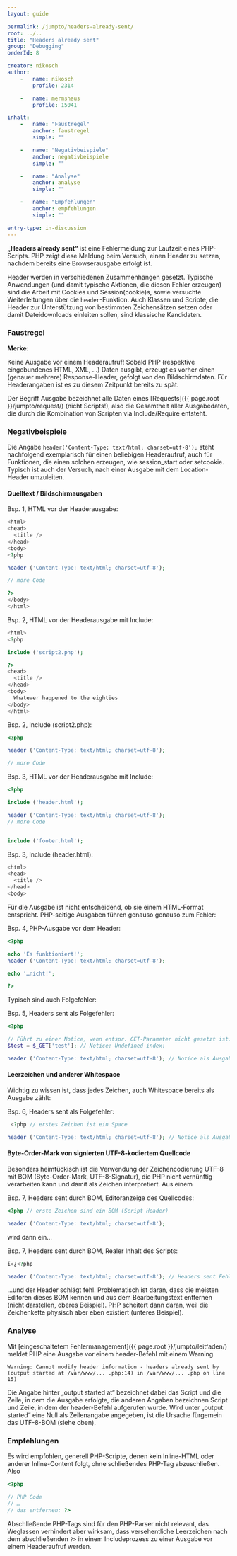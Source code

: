 ```yaml
---
layout: guide

permalink: /jumpto/headers-already-sent/
root: ../..
title: "Headers already sent"
group: "Debugging"
orderId: 8

creator: nikosch
author:
    -   name: nikosch
        profile: 2314

    -   name: mermshaus
        profile: 15041

inhalt:
    -   name: "Faustregel"
        anchor: faustregel
        simple: ""

    -   name: "Negativbeispiele"
        anchor: negativbeispiele
        simple: ""

    -   name: "Analyse"
        anchor: analyse
        simple: ""

    -   name: "Empfehlungen"
        anchor: empfehlungen
        simple: ""

entry-type: in-discussion
---
```


**„Headers already sent“** ist eine Fehlermeldung zur Laufzeit eines
PHP-Scripts. PHP zeigt diese Meldung beim Versuch, einen Header zu setzen,
nachdem bereits eine Browserausgabe erfolgt ist.

Header werden in verschiedenen Zusammenhängen gesetzt. Typische Anwendungen
(und damit typische Aktionen, die diesen Fehler erzeugen) sind die Arbeit mit
Cookies und Session(cookie)s, sowie versuchte Weiterleitungen über die
`header`-Funktion. Auch Klassen und Scripte, die Header zur Unterstützung von
bestimmten Zeichensätzen setzen oder damit Dateidownloads einleiten sollen,
sind klassische Kandidaten.



### Faustregel

<div class="alert alert-info">

<strong>Merke:</strong>

Keine Ausgabe vor einem Headeraufruf! Sobald PHP (respektive eingebundenes
HTML, XML, …) Daten ausgibt, erzeugt es vorher einen (genauer mehrere)
Response-Header, gefolgt von den Bildschirmdaten. Für Headerangaben ist es zu
diesem Zeitpunkt bereits zu spät.

</div>

Der Begriff Ausgabe bezeichnet alle Daten eines
[Requests]({{ page.root }}/jumpto/request/) (nicht
Scripts!), also die Gesamtheit aller Ausgabedaten, die durch die Kombination
von Scripten via Include/Require entsteht.



### Negativbeispiele

Die Angabe `header('Content-Type: text/html; charset=utf-8');` steht
nachfolgend exemplarisch für einen beliebigen Headeraufruf, auch für
Funktionen, die einen solchen erzeugen, wie session_start oder setcookie.
Typisch ist auch der Versuch, nach einer Ausgabe mit dem Location-Header
umzuleiten.

#### Quelltext / Bildschirmausgaben

Bsp. 1, HTML vor der Headerausgabe:

~~~ php
<html>
<head>
  <title />
</head>
<body>
<?php

header ('Content-Type: text/html; charset=utf-8');

// more Code

?>
</body>
</html>
~~~

Bsp. 2, HTML vor der Headerausgabe mit Include:

~~~ php
<html>
<?php

include ('script2.php');

?>
<head>
  <title />
</head>
<body>
  Whatever happened to the eighties
</body>
</html>
~~~

Bsp. 2, Include (script2.php):

~~~ php
<?php

header ('Content-Type: text/html; charset=utf-8');

// more Code
~~~

Bsp. 3, HTML vor der Headerausgabe mit Include:

~~~ php
<?php

include ('header.html');

header ('Content-Type: text/html; charset=utf-8');
// more Code


include ('footer.html');
~~~

Bsp. 3, Include (header.html):

~~~ php
<html>
<head>
  <title />
</head>
<body>
~~~

Für die Ausgabe ist nicht entscheidend, ob sie einem HTML-Format entspricht.
PHP-seitige Ausgaben führen genauso genauso zum Fehler:

Bsp. 4, PHP-Ausgabe vor dem Header:

~~~ php
<?php

echo 'Es funktioniert!';
header ('Content-Type: text/html; charset=utf-8');

echo '…nicht!';

?>
~~~

Typisch sind auch Folgefehler:

Bsp. 5, Headers sent als Folgefehler:

~~~ php
<?php

// Führt zu einer Notice, wenn entspr. GET-Parameter nicht gesetzt ist:
$test = $_GET['test']; // Notice: Undefined index:

header ('Content-Type: text/html; charset=utf-8'); // Notice als Ausgabe führt zum Folgefehler
~~~

#### Leerzeichen und anderer Whitespace

Wichtig zu wissen ist, dass jedes Zeichen, auch Whitespace bereits als Ausgabe
zählt:

Bsp. 6, Headers sent als Folgefehler:

~~~ php
 <?php // erstes Zeichen ist ein Space

header ('Content-Type: text/html; charset=utf-8'); // Notice als Ausgabe führt zum Folgefehler
~~~

#### Byte-Order-Mark von signierten UTF-8-kodiertem Quellcode

Besonders heimtückisch ist die Verwendung der Zeichencodierung UTF-8 mit BOM
(Byte-Order-Mark, UTF-8-Signatur), die PHP nicht vernünftig verarbeiten kann
und damit als Zeichen interpretiert. Aus einem

Bsp. 7, Headers sent durch BOM, Editoranzeige des Quellcodes:

~~~ php
<?php // erste Zeichen sind ein BOM (Script Header)

header ('Content-Type: text/html; charset=utf-8');
~~~

wird dann ein…

Bsp. 7, Headers sent durch BOM, Realer Inhalt des Scripts:

~~~ php
ï»¿<?php

header ('Content-Type: text/html; charset=utf-8'); // Headers sent Fehler
~~~

…und der Header schlägt fehl. Problematisch ist daran, dass die meisten
Editoren dieses BOM kennen und aus dem Bearbeitungstext entfernen (nicht
darstellen, oberes Beispiel). PHP scheitert dann daran, weil die Zeichenkette
physisch aber eben existiert (unteres Beispiel).



### Analyse

Mit [eingeschaltetem
Fehlermanagement]({{ page.root }}/jumpto/leitfaden/) meldet PHP
eine Ausgabe vor einem header-Befehl mit einem Warning.

~~~
Warning: Cannot modify header information - headers already sent by
(output started at /var/www/... .php:14) in /var/www/... .php on line 15)
~~~

Die Angabe hinter „output started at“ bezeichnet dabei das Script und die
Zeile, in dem die Ausgabe erfolgte, die anderen Angaben bezeichnen Script und
Zeile, in dem der header-Befehl aufgerufen wurde. Wird unter „output started“
eine Null als Zeilenangabe angegeben, ist die Ursache fürgemein das UTF-8-BOM
(siehe oben).



### Empfehlungen

Es wird empfohlen, generell PHP-Scripte, denen kein Inline-HTML oder anderer
Inline-Content folgt, ohne schließendes PHP-Tag abzuschließen. Also

~~~ php
<?php

// PHP Code
// …
// das entfernen: ?>
~~~

Abschließende PHP-Tags sind für den PHP-Parser nicht relevant, das Weglassen
verhindert aber wirksam, dass versehentliche Leerzeichen nach dem
abschließenden `?>` in einem Includeprozess zu einer Ausgabe vor einem
Headeraufruf werden.

